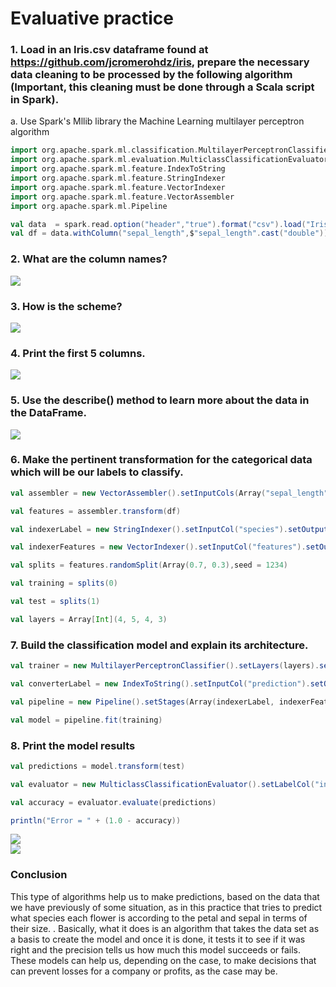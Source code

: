 # Evaluative practice
### 1. Load in an Iris.csv dataframe found at https://github.com/jcromerohdz/iris, prepare the necessary data cleaning to be processed by the following algorithm (Important, this cleaning must be done through a Scala script in Spark).
a. Use Spark's Mllib library the Machine Learning multilayer perceptron algorithm
  
```scala
import org.apache.spark.ml.classification.MultilayerPerceptronClassifier
import org.apache.spark.ml.evaluation.MulticlassClassificationEvaluator
import org.apache.spark.ml.feature.IndexToString
import org.apache.spark.ml.feature.StringIndexer
import org.apache.spark.ml.feature.VectorIndexer
import org.apache.spark.ml.feature.VectorAssembler
import org.apache.spark.ml.Pipeline

val data  = spark.read.option("header","true").format("csv").load("Iris.csv")
val df = data.withColumn("sepal_length",$"sepal_length".cast("double")).withColumn("sepal_width",$"sepal_width".cast("double")).withColumn("petal_length", $"petal_length".cast("double")).withColumn("petal_width", $"petal_width".cast("double"))
```
  
### 2. What are the column names?  
![](https://github.com/rafaelsanchezbaez/Big_Data/blob/unit_2/evaluation/evaluation_practice/pic1.jpg) 
  
### 3. How is the scheme?  
![](https://github.com/rafaelsanchezbaez/Big_Data/blob/unit_2/evaluation/evaluation_practice/pic2.jpg) 
  
### 4. Print the first 5 columns.  
![](https://github.com/rafaelsanchezbaez/Big_Data/blob/unit_2/evaluation/evaluation_practice/pic3.jpg) 
  
### 5. Use the describe() method to learn more about the data in the DataFrame.  
![](https://github.com/rafaelsanchezbaez/Big_Data/blob/unit_2/evaluation/evaluation_practice/pic4.jpg) 
  
### 6. Make the pertinent transformation for the categorical data which will be our labels to classify.
```scala
val assembler = new VectorAssembler().setInputCols(Array("sepal_length", "sepal_width", "petal_length", "petal_width")).setOutputCol("features")

val features = assembler.transform(df)

val indexerLabel = new StringIndexer().setInputCol("species").setOutputCol("indexedLabel").fit(features)

val indexerFeatures = new VectorIndexer().setInputCol("features").setOutputCol("indexedFeatures").setMaxCategories(4).fit(features)

val splits = features.randomSplit(Array(0.7, 0.3),seed = 1234)

val training = splits(0)

val test = splits(1)

val layers = Array[Int](4, 5, 4, 3)
```
  
### 7. Build the classification model and explain its architecture.
```scala
val trainer = new MultilayerPerceptronClassifier().setLayers(layers).setLabelCol("indexedLabel").setFeaturesCol("indexedFeatures").setBlockSize(128).setSeed(1234).setMaxIter(100)

val converterLabel = new IndexToString().setInputCol("prediction").setOutputCol("predictedLabel").setLabels(indexerLabel.labels)

val pipeline = new Pipeline().setStages(Array(indexerLabel, indexerFeatures, trainer, converterLabel))

val model = pipeline.fit(training)
```
  
### 8. Print the model results
```scala
val predictions = model.transform(test)

val evaluator = new MulticlassClassificationEvaluator().setLabelCol("indexedLabel").setPredictionCol("prediction").setMetricName("accuracy")

val accuracy = evaluator.evaluate(predictions)

println("Error = " + (1.0 - accuracy))
```  
![](https://github.com/rafaelsanchezbaez/Big_Data/blob/unit_2/evaluation/evaluation_practice/pic5.jpg)  
![](https://github.com/rafaelsanchezbaez/Big_Data/blob/unit_2/evaluation/evaluation_practice/pic6.jpg) 
   
### Conclusion
This type of algorithms help us to make predictions, based on the data that we have previously of some situation, as in this practice that tries to predict what species each flower is according to the petal and sepal in terms of their size. . Basically, what it does is an algorithm that takes the data set as a basis to create the model and once it is done, it tests it to see if it was right and the precision tells us how much this model succeeds or fails. These models can help us, depending on the case, to make decisions that can prevent losses for a company or profits, as the case may be.

